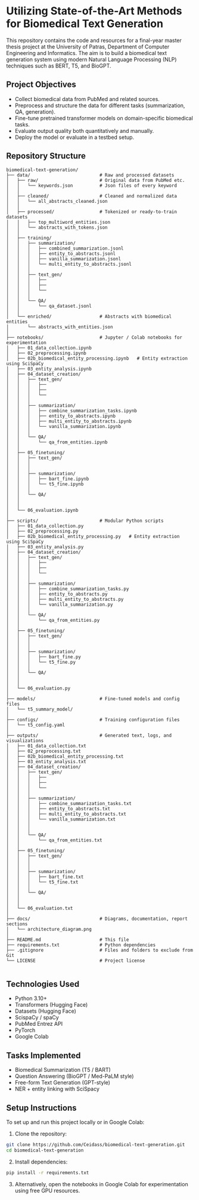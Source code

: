 # Utilizing State-of-the-Art Methods for Biomedical Text Generation

This repository contains the code and resources for a final-year master thesis project at the University of Patras, 
Department of Computer Engineering and Informatics.
The aim is to build a biomedical text generation system using modern Natural Language Processing (NLP) techniques such as BERT, T5, and BioGPT.

## Project Objectives

- Collect biomedical data from PubMed and related sources.
- Preprocess and structure the data for different tasks (summarization, QA, generation).
- Fine-tune pretrained transformer models on domain-specific biomedical tasks.
- Evaluate output quality both quantitatively and manually.
- Deploy the model or evaluate in a testbed setup.

## Repository Structure

```
biomedical-text-generation/
├── data/                          # Raw and processed datasets
│   ├── raw/                       # Original data from PubMed etc.
│   │   └── keywords.json          # Json files of every keyword
│   │
│   ├── cleaned/                   # Cleaned and normalized data
│   │   └── all_abstracts_cleaned.json
│   │
│   ├── processed/                 # Tokenized or ready-to-train datasets
│   │   ├── top_multiword_entities.json
│   │   └── abstracts_with_tokens.json
│   │
│   ├── training/
│   │   ├── summarization/
│   │   │   ├── combined_summarization.jsonl
│   │   │   ├── entity_to_abstracts.jsonl
│   │   │   ├── vanilla_summarization.jsonl
│   │   │   └── multi_entity_to_abstracts.jsonl
│   │   │
│   │   ├── text_gen/
│   │   │   ├── 
│   │   │   ├── 
│   │   │   └──
│   │   │
│   │   └── QA/
│   │       └── qa_dataset.jsonl
│   │
│   └── enriched/                  # Abstracts with biomedical entities
│       └── abstracts_with_entities.json
│
├── notebooks/                     # Jupyter / Colab notebooks for experimentation
│   ├── 01_data_collection.ipynb
│   ├── 02_preprocessing.ipynb
│   ├── 02b_biomedical_entity_processing.ipynb   # Entity extraction using SciSpaCy
│   ├── 03_entity_analysis.ipynb
│   ├── 04_dataset_creation/
│   │   ├── text_gen/
│   │   │   ├── 
│   │   │   ├── 
│   │   │   └──
│   │   │
│   │   ├── summarization/
│   │   │   ├── combine_summarization_tasks.ipynb
│   │   │   ├── entity_to_abstracts.ipynb
│   │   │   ├── multi_entity_to_abstracts.ipynb
│   │   │   └── vanilla_summarization.ipynb
│   │   │
│   │   └── QA/
│   │       └── qa_from_entities.ipynb
│   │
│   ├── 05_finetuning/
│   │   ├── text_gen/
│   │   │
│   │   │
│   │   ├── summarization/
│   │   │   ├── bart_fine.ipynb
│   │   │   └── t5_fine.ipynb
│   │   │
│   │   └── QA/
│   │
│   │
│   └── 06_evaluation.ipynb
│
├── scripts/                       # Modular Python scripts
│   ├── 01_data_collection.py
│   ├── 02_preprocessing.py
│   ├── 02b_biomedical_entity_processing.py   # Entity extraction using SciSpaCy
│   ├── 03_entity_analysis.py
│   ├── 04_dataset_creation/
│   │   ├── text_gen/
│   │   │   ├── 
│   │   │   ├── 
│   │   │   └──
│   │   │
│   │   ├── summarization/
│   │   │   ├── combine_summarization_tasks.py
│   │   │   ├── entity_to_abstracts.py
│   │   │   ├── multi_entity_to_abstracts.py
│   │   │   └── vanilla_summarization.py
│   │   │
│   │   └── QA/
│   │       └── qa_from_entities.py
│   │
│   ├── 05_finetuning/
│   │   ├── text_gen/
│   │   │
│   │   │
│   │   ├── summarization/
│   │   │   ├── bart_fine.py
│   │   │   └── t5_fine.py
│   │   │
│   │   └── QA/
│   │
│   │
│   └── 06_evaluation.py
│
├── models/                        # Fine-tuned models and config files
│   └── t5_summary_model/
│
├── configs/                       # Training configuration files
│   └── t5_config.yaml
│
├── outputs/                       # Generated text, logs, and visualizations
│   ├── 01_data_collection.txt
│   ├── 02_preprocessing.txt
│   ├── 02b_biomedical_entity_processing.txt
│   ├── 03_entity_analysis.txt
│   ├── 04_dataset_creation/
│   │   ├── text_gen/
│   │   │   ├── 
│   │   │   ├── 
│   │   │   └──
│   │   │
│   │   ├── summarization/
│   │   │   ├── combine_summarization_tasks.txt
│   │   │   ├── entity_to_abstracts.txt
│   │   │   ├── multi_entity_to_abstracts.txt
│   │   │   └── vanilla_summarization.txt
│   │   │
│   │   │
│   │   └── QA/
│   │       └── qa_from_entities.txt
│   │
│   ├── 05_finetuning/
│   │   ├── text_gen/
│   │   │
│   │   │
│   │   ├── summarization/
│   │   │   ├── bart_fine.txt
│   │   │   └── t5_fine.txt
│   │   │
│   │   └── QA/
│   │
│   │
│   └── 06_evaluation.txt
│
├── docs/                          # Diagrams, documentation, report sections
│   └── architecture_diagram.png
│
├── README.md                      # This file
├── requirements.txt               # Python dependencies
├── .gitignore                     # Files and folders to exclude from Git
└── LICENSE                        # Project license


```


## Technologies Used

- Python 3.10+
- Transformers (Hugging Face)
- Datasets (Hugging Face)
- ScispaCy / spaCy
- PubMed Entrez API
- PyTorch
- Google Colab

##  Tasks Implemented

- Biomedical Summarization (T5 / BART)
- Question Answering (BioGPT / Med-PaLM style)
- Free-form Text Generation (GPT-style)
- NER + entity linking with SciSpacy


##  Setup Instructions

To set up and run this project locally or in Google Colab:

1. Clone the repository:
```bash
git clone https://github.com/Ceidass/biomedical-text-generation.git
cd biomedical-text-generation
```

2. Install dependencies:

```bash
pip install -r requirements.txt
```
3. Alternatively, open the notebooks in Google Colab for experimentation using free GPU resources.
